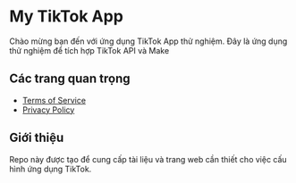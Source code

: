 # My TikTok App
Chào mừng bạn đến với ứng dụng TikTok App thử nghiệm. 
Đây là ứng dụng thử nghiệm để tích hợp TikTok API và Make

## Các trang quan trọng
- [Terms of Service](https://aimgrandvn-blip.github.io/my-tiktok-app/terms.html)  
- [Privacy Policy](https://aimgrandvn-blip.github.io/my-tiktok-app/privacy.html)  

## Giới thiệu
Repo này được tạo để cung cấp tài liệu và trang web cần thiết cho việc cấu hình ứng dụng TikTok.
